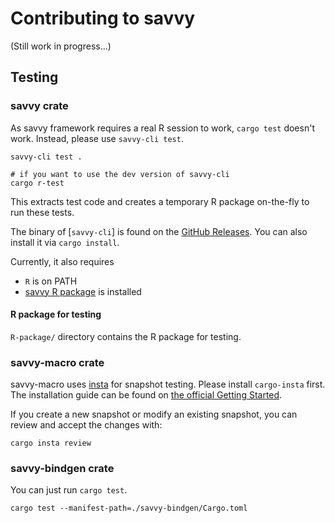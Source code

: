 Contributing to savvy
=====================

(Still work in progress...)

## Testing

### savvy crate

As savvy framework requires a real R session to work, `cargo test` doesn't work.
Instead, please use `savvy-cli test`.

```console
savvy-cli test .

# if you want to use the dev version of savvy-cli
cargo r-test
```

This extracts test code and creates a
temporary R package on-the-fly to run these tests.

The binary of [`savvy-cli`] is found on the [GitHub Releases][release]. You can
also install it via `cargo install`.

[release]: https://github.com/yutannihilation/savvy/releases

Currently, it also requires

* `R` is on PATH
* [savvy R package][R-pkg] is installed

[R-pkg]: [`savvy-cli`][release]

#### R package for testing

`R-package/` directory contains the R package for testing.

### savvy-macro crate

savvy-macro uses [insta](https://insta.rs/) for snapshot testing. Please install
`cargo-insta` first. The installation guide can be found on [the official
Getting Started][insta-install].

[insta-install]: https://insta.rs/docs/quickstart/

If you create a new snapshot or modify an existing snapshot, you can review and
accept the changes with:

```console
cargo insta review
```

### savvy-bindgen crate

You can just run `cargo test`.

```console
cargo test --manifest-path=./savvy-bindgen/Cargo.toml
```